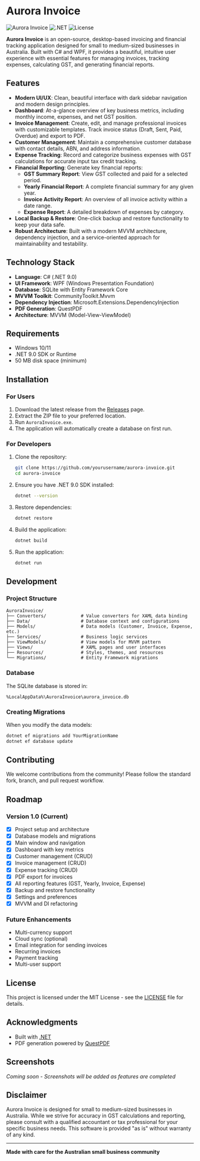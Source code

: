 # Aurora Invoice

![Aurora Invoice](https://img.shields.io/badge/version-1.0.0-blue)
![.NET](https://img.shields.io/badge/.NET-9.0-purple)
![License](https://img.shields.io/badge/license-MIT-green)

**Aurora Invoice** is an open-source, desktop-based invoicing and financial tracking application designed for small to medium-sized businesses in Australia. Built with C# and WPF, it provides a beautiful, intuitive user experience with essential features for managing invoices, tracking expenses, calculating GST, and generating financial reports.

## Features

- **Modern UI/UX**: Clean, beautiful interface with dark sidebar navigation and modern design principles.
- **Dashboard**: At-a-glance overview of key business metrics, including monthly income, expenses, and net GST position.
- **Invoice Management**: Create, edit, and manage professional invoices with customizable templates. Track invoice status (Draft, Sent, Paid, Overdue) and export to PDF.
- **Customer Management**: Maintain a comprehensive customer database with contact details, ABN, and address information.
- **Expense Tracking**: Record and categorize business expenses with GST calculations for accurate input tax credit tracking.
- **Financial Reporting**: Generate key financial reports:
  - **GST Summary Report**: View GST collected and paid for a selected period.
  - **Yearly Financial Report**: A complete financial summary for any given year.
  - **Invoice Activity Report**: An overview of all invoice activity within a date range.
  - **Expense Report**: A detailed breakdown of expenses by category.
- **Local Backup & Restore**: One-click backup and restore functionality to keep your data safe.
- **Robust Architecture**: Built with a modern MVVM architecture, dependency injection, and a service-oriented approach for maintainability and testability.

## Technology Stack

- **Language**: C# (.NET 9.0)
- **UI Framework**: WPF (Windows Presentation Foundation)
- **Database**: SQLite with Entity Framework Core
- **MVVM Toolkit**: CommunityToolkit.Mvvm
- **Dependency Injection**: Microsoft.Extensions.DependencyInjection
- **PDF Generation**: QuestPDF
- **Architecture**: MVVM (Model-View-ViewModel)

## Requirements

- Windows 10/11
- .NET 9.0 SDK or Runtime
- 50 MB disk space (minimum)

## Installation

### For Users

1. Download the latest release from the [Releases](https://github.com/yourusername/aurora-invoice/releases) page.
2. Extract the ZIP file to your preferred location.
3. Run `AuroraInvoice.exe`.
4. The application will automatically create a database on first run.

### For Developers

1. Clone the repository:
   ```bash
   git clone https://github.com/yourusername/aurora-invoice.git
   cd aurora-invoice
   ```

2. Ensure you have .NET 9.0 SDK installed:
   ```bash
   dotnet --version
   ```

3. Restore dependencies:
   ```bash
   dotnet restore
   ```

4. Build the application:
   ```bash
   dotnet build
   ```

5. Run the application:
   ```bash
   dotnet run
   ```

## Development

### Project Structure

```
AuroraInvoice/
├── Converters/             # Value converters for XAML data binding
├── Data/                   # Database context and configurations
├── Models/                 # Data models (Customer, Invoice, Expense, etc.)
├── Services/               # Business logic services
├── ViewModels/             # View models for MVVM pattern
├── Views/                  # XAML pages and user interfaces
├── Resources/              # Styles, themes, and resources
└── Migrations/             # Entity Framework migrations
```

### Database

The SQLite database is stored in:
```
%LocalAppData%\AuroraInvoice\aurora_invoice.db
```

### Creating Migrations

When you modify the data models:

```bash
dotnet ef migrations add YourMigrationName
dotnet ef database update
```

## Contributing

We welcome contributions from the community! Please follow the standard fork, branch, and pull request workflow.

## Roadmap

### Version 1.0 (Current)
- [x] Project setup and architecture
- [x] Database models and migrations
- [x] Main window and navigation
- [x] Dashboard with key metrics
- [x] Customer management (CRUD)
- [x] Invoice management (CRUD)
- [x] Expense tracking (CRUD)
- [x] PDF export for invoices
- [x] All reporting features (GST, Yearly, Invoice, Expense)
- [x] Backup and restore functionality
- [x] Settings and preferences
- [x] MVVM and DI refactoring

### Future Enhancements
- Multi-currency support
- Cloud sync (optional)
- Email integration for sending invoices
- Recurring invoices
- Payment tracking
- Multi-user support

## License

This project is licensed under the MIT License - see the [LICENSE](LICENSE) file for details.

## Acknowledgments

- Built with [.NET](https://dotnet.microsoft.com/)
- PDF generation powered by [QuestPDF](https://www.questpdf.com/)

## Screenshots

*Coming soon - Screenshots will be added as features are completed*

## Disclaimer

Aurora Invoice is designed for small to medium-sized businesses in Australia. While we strive for accuracy in GST calculations and reporting, please consult with a qualified accountant or tax professional for your specific business needs. This software is provided "as is" without warranty of any kind.

---

**Made with care for the Australian small business community**